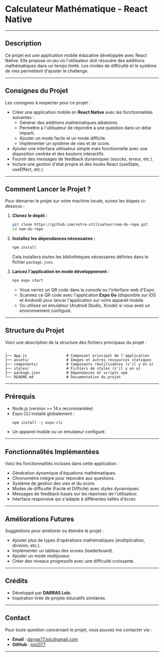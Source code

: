 # **Calculateur Mathématique - React Native**

---

## **Description**
Ce projet est une application mobile éducative développée avec React Native. Elle propose un jeu où l'utilisateur doit résoudre des additions mathématiques dans un temps limité. Les modes de difficulté et le système de vies permettent d'ajuster le challenge.

---

## **Consignes du Projet**
Les consignes à respecter pour ce projet :

- Créer une application mobile en **React Native** avec les fonctionnalités suivantes :
  - Générer des additions mathématiques aléatoires.
  - Permettre à l'utilisateur de répondre à une question dans un délai imparti.
  - Ajouter un mode facile et un mode difficile.
  - Implémenter un système de vies et de score.
- Ajouter une interface utilisateur simple mais fonctionnelle avec une disposition centrée et des boutons interactifs.
- Fournir des messages de feedback dynamiques (succès, erreur, etc.).
- Inclure une gestion d'état propre et des hooks React (useState, useEffect, etc.).

---

## **Comment Lancer le Projet ?**
Pour démarrer le projet sur votre machine locale, suivez les étapes ci-dessous :

1. **Clonez le dépôt :**
   ```bash
   git clone https://github.com/votre-utilisateur/nom-du-repo.git
   cd nom-du-repo
   ```

2. **Installez les dépendances nécessaires :**
   ```bash
   npm install
   ```
   Cela installera toutes les bibliothèques nécessaires définies dans le fichier `package.json`.

3. **Lancez l'application en mode développement :**
   ```bash
   npx expo start
   ```
   - Vous verrez un QR code dans la console ou l'interface web d'Expo.
   - Scannez ce QR code avec l'application **Expo Go** (disponible sur iOS et Android) pour lancer l'application sur votre appareil mobile.
   - Ou utilisez un émulateur (Android Studio, Xcode) si vous avez un environnement configuré.

---

## **Structure du Projet**
Voici une description de la structure des fichiers principaux du projet :

```plaintext
.
├── App.js                  # Composant principal de l'application
├── assets/                 # Images et autres ressources statiques
├── components/             # Composants réutilisables (s'il y en a)
├── styles/                 # Fichiers de styles (s'il y en a)
├── package.json            # Dépendances et scripts npm
└── README.md               # Documentation du projet
```

---

## **Prérequis**
- Node.js (version >= 14.x recommandée)
- Expo CLI installé globalement :
  ```bash
  npm install -g expo-cli
  ```
- Un appareil mobile ou un émulateur configuré.

---

## **Fonctionnalités Implémentées**
Voici les fonctionnalités incluses dans cette application :

- Génération dynamique d'équations mathématiques.
- Chronomètre intégré pour répondre aux questions.
- Système de gestion des vies et du score.
- Modes de difficulté (Facile et Difficile) avec styles dynamiques.
- Messages de feedback basés sur les réponses de l'utilisateur.
- Interface responsive qui s'adapte à différentes tailles d'écran.

---

## **Améliorations Futures**
Suggestions pour améliorer ou étendre le projet :

- Ajouter plus de types d'opérations mathématiques (multiplication, division, etc.).
- Implémenter un tableau des scores (leaderboard).
- Ajouter un mode multijoueur.
- Créer des niveaux progressifs avec une difficulté croissante.

---

## **Crédits**
- Développé par **DARRAS Loïc**.
- Inspiration tirée de projets éducatifs similaires.

---

## **Contact**
Pour toute question concernant le projet, vous pouvez me contacter via :

- **Email** : darras77.loic@gmail.com
- **GitHub** : [loicD77](https://github.com/loicD77)

---
